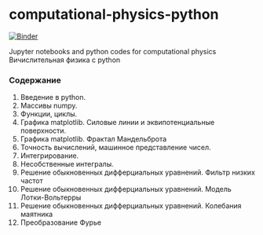 # computational-physics-python
[![Binder](https://mybinder.org/badge_logo.svg)](https://mybinder.org/v2/gh/konstgav/computational-physics-python/master)

Jupyter notebooks and python codes for computational physics
Вичислительная физика с python

### Содержание 
1. Введение в python.
2. Массивы numpy.
3. Функции, циклы.
4. Графика matplotlib. Силовые линии и эквипотенциальные поверхности.
5. Графика matplotlib. Фрактал Мандельброта
6. Точность вычислений, машинное представление чисел.
7. Интегрирование.
8. Несобственные интегралы.
9. Решение обыкновенных дифферциальных уравнений. Фильтр низких частот
10. Решение обыкновенных дифферциальных уравнений. Модель Лотки-Вольтерры
11. Решение обыкновенных дифферциальных уравнений. Колебания маятника
12. Преобразование Фурье

